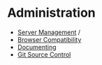 # Administration

 - [Server Management](/Admin/ServerManagement/Index.md) /
 - [Browser Compatibility](/Admin/BrowserCompatibility.md)
 - [Documenting](/Admin/Documenting.md)
 - [Git Source Control](/Admin/Git.md)
